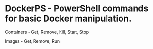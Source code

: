 # DockerPS - PowerShell commands for basic Docker manipulation.

Containers - Get, Remove, Kill, Start, Stop

Images - Get, Remove, Run
